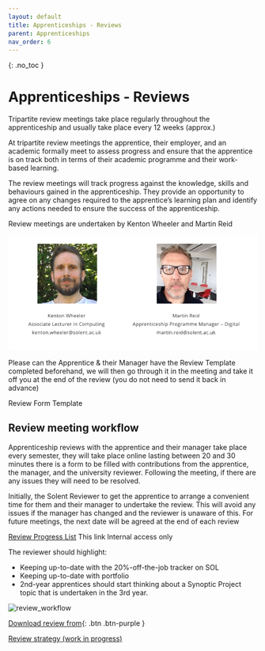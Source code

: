 ```yaml
---
layout: default
title: Apprenticeships - Reviews
parent: Apprenticeships
nav_order: 6
---
```


{: .no_toc }

# Apprenticeships - Reviews

Tripartite review meetings take place regularly throughout the apprenticeship and usually take place every 12 weeks (approx.)

At tripartite review meetings the apprentice, their employer, and an academic formally meet to assess progress and ensure that the apprentice is on track both in terms of their academic programme and their work-based learning. 

The review meetings will track progress against the knowledge, skills and behaviours gained in the apprenticeship.  They provide an opportunity to agree on any changes required to the apprentice’s learning plan and identify any actions needed to ensure the success of the apprenticeship.

Review meetings are undertaken by Kenton Wheeler and Martin Reid

![](../images/kenton_martin.png)


Please can the Apprentice & their Manager have the Review Template completed beforehand, we will then go through it in the meeting and take it off you at the end of the review (you do not need to send it back in advance)

Review Form Template 


## Review meeting workflow

Apprenticeship reviews with the apprentice and their manager take place every semester, they will take place online lasting between 20 and 30 minutes there is a form to be filled with contributions from the apprentice, the manager, and the university reviewer. Following the meeting, if there are any issues they will need to be resolved.

Initially, the Solent Reviewer to get the apprentice to arrange a convenient time for them and their manager to undertake the review. This will avoid any issues if the manager has changed and the reviewer is unaware of this. For future meetings, the next date will be agreed at the end of each review

[Review Progress List](https://ssu.sharepoint.com/:x:/r/sites/DigitalApprenticeships/Shared%20Documents/General/Student%20lists/overdue_reviews.xlsx?d=w5dfc1b1c9f164f52a50d5bd77151a36f&csf=1&web=1&e=hs4HeF) This link Internal access only

The reviewer should highlight:

* Keeping up-to-date with the 20%-off-the-job tracker on SOL
* Keeping up-to-date with portfolio
* 2nd-year apprentices should start thinking about a Synoptic Project topic that is undertaken in the 3rd year.


![review_workflow](images/review_workflow-100_v4.png)


[Download review from](https://ssu-my.sharepoint.com/:w:/g/personal/martin_reid_solent_ac_uk/ETKKHmQtJv9KqkEedVj8eDQBD7VkdlG5nWKRL0NL6l68qw?e=qJ8xMU){: .btn .btn-purple } 


[Review strategy (work in progress)](https://ssu-my.sharepoint.com/:w:/g/personal/martin_reid_solent_ac_uk/EV637lpel7hNl5scbSJqFVMBtecFyrbgStiQcqTlX7vBXw?e=A4jKDA)